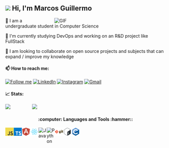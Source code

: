 ## <img src="https://i.pinimg.com/originals/8d/6c/82/8d6c820649720da9f7ce471c8a3fe906.gif" width="40"> Hi, I'm Marcos Guillermo 
<img align="right" alt="GIF" src="https://www.icegif.com/wp-content/uploads/baby-yoda-bye-bye-icegif.gif" width="350" >
 
 🔭 I am a undergraduate student in Computer Science
 
 🌱 I'm currently studying DevOps and working on an R&D project like FullStack
 
 👯 I am looking to collaborate on open source projects and subjects that can expand / improve my knowledge
 
 #### 📫 How to reach me: 
 
[<img src="https://img.shields.io/github/followers/MarcosDaNight?label=Follow%20me&style=social" height="22" title="Follow me" />](https://github.com/MarcosDaNight) 
[<img src="https://img.shields.io/badge/-LinkedIn-%230077B5?style=for-the-badge&logo=linkedin&logoColor=white=https://www.linkedin.com/in/marcos-guillermo-de-s%C3%A1-cat%C3%A3o-cosson-b4a198193/" height="23" title="LinkedIn" />](https://www.linkedin.com/in/marcos-guillermo-de-s%C3%A1-cat%C3%A3o-cosson-b4a198193/)
[<img src="https://img.shields.io/badge/-Instagram-%23E4405F?style=for-the-badge&logo=instagram&logoColor=white&link=https://www.instagram.com/marcosgdanight" height="23" title="Instagram" />](https://www.instagram.com/marcosgdanight/)
[<img src="https://img.shields.io/badge/Gmail-D14836?style=for-the-badge&logo=gmail&logoColor=white" height="23" title="Gmail" />](mailto:marcos.cosson@ccc.ufcg.edu.br)

#### 📈 Stats:
<div>
  <img align="right" width="420px" src="https://github-readme-stats.vercel.app/api?username=MarcosDaNight&&count_private=trueshow_icons=true,css&layout=compact&theme=dracula"/>
  <img align="rihgt"  width="390px" src="https://github-readme-stats.vercel.app/api/top-langs/?username=MarcosDaNight&count_private=true&layout=compact&theme=dracula"/>
</div>

<h4 align="center"> :computer: Languages and Tools :hammer:: </h4>
<img align="left" alt="JavaScript" width="26px" src="https://raw.githubusercontent.com/github/explore/80688e429a7d4ef2fca1e82350fe8e3517d3494d/topics/javascript/javascript.png" />
<img align="left" alt="TypeScript" width="26px" src="https://raw.githubusercontent.com/devicons/devicon/master/icons/typescript/typescript-plain.svg"/>
<img align="left" alt="Angular" width="26px" src="https://raw.githubusercontent.com/devicons/devicon/00f02ef57fb7601fd1ddcc2fe6fe670fef3ae3e4/icons/angularjs/angularjs-plain.svg"/>
<img align="left" alt="React" width="26px" src="https://raw.githubusercontent.com/github/explore/80688e429a7d4ef2fca1e82350fe8e3517d3494d/topics/react/react.png" />
<img align="left" alt="Java" width="26px" src="https://images.vexels.com/media/users/3/166401/isolated/preview/b82aa7ac3f736dd78570dd3fa3fa9e24-java-programming-language-icon-by-vexels.png" />
<img align="left" alt="Python" width="26px" src="https://images.vexels.com/media/users/3/166477/isolated/preview/9bb722f0e85ddbc1ce0f064534fd2311-python-programming-language-icon-by-vexels.png" />
<img align="left" alt="Git" width="26px" src="https://raw.githubusercontent.com/github/explore/80688e429a7d4ef2fca1e82350fe8e3517d3494d/topics/git/git.png" />
<img align="left" alt="Bash" width="26px" src="https://raw.githubusercontent.com/devicons/devicon/00f02ef57fb7601fd1ddcc2fe6fe670fef3ae3e4/icons/bash/bash-original.svg" />
<img align="left" alt="C" width="26px" src="https://raw.githubusercontent.com/devicons/devicon/00f02ef57fb7601fd1ddcc2fe6fe670fef3ae3e4/icons/c/c-original.svg" />



<!--
https://img.shields.io/badge/-Gmail-%23333?style=for-the-badge&logo=gmail&logoColor=Red
https://raw.githubusercontent.com/devicons/devicon/00f02ef57fb7601fd1ddcc2fe6fe670fef3ae3e4/icons/bash/bash-original.svg
https://raw.githubusercontent.com/devicons/devicon/master/icons/typescript/typescript-plain.svg
**MarcosDaNight/MarcosDaNight** is a ✨ _special_ ✨ repository because its `README.md` (this file) appears on your GitHub profile.

Here are some ideas to get you started:
<img src="https://i.pinimg.com/originals/5f/65/a9/5f65a9983b41c56fd86af99f4a8e1fbb.gif" width="35"> panda reading
- 🔭 I’m currently working on ...
- 🌱 I’m currently learning ...
- 👯 I’m looking to collaborate on ...
- 🤔 I’m looking for help with ...
- 💬 Ask me about ...
- 📫 How to reach me: https://img.shields.io/github/followers/MarcosDaNight?label=Follow%20me&style=social
- 😄 Pronouns: ...
- ⚡ Fun fact: ...
-->
